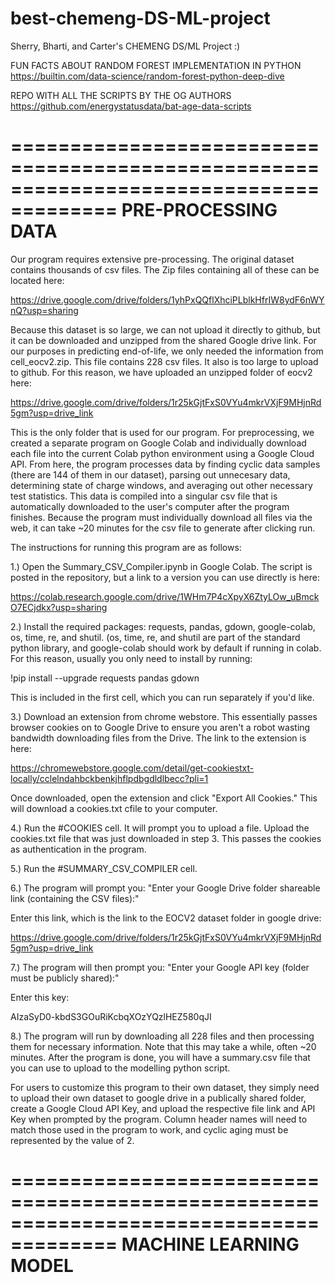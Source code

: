 # best-chemeng-DS-ML-project
Sherry, Bharti, and Carter's CHEMENG DS/ML Project :)

FUN FACTS ABOUT RANDOM FOREST IMPLEMENTATION IN PYTHON
https://builtin.com/data-science/random-forest-python-deep-dive

REPO WITH ALL THE SCRIPTS BY THE OG AUTHORS
https://github.com/energystatusdata/bat-age-data-scripts

=======================================================================================
PRE-PROCESSING DATA
=======================================================================================

Our program requires extensive pre-processing. The original dataset contains thousands of
csv files. The Zip files containing all of these can be located here:

https://drive.google.com/drive/folders/1yhPxQQflXhciPLblkHfrIW8ydF6nWYnQ?usp=sharing

Because this dataset is so large, we can not upload it directly to github, but
it can be downloaded and unzipped from the shared Google drive link.
For our purposes in predicting end-of-life, we only needed the information from
cell_eocv2.zip. This file contains 228 csv files. It also is too large to upload to github.
For this 
reason, we have uploaded an unzipped folder of eocv2 here: 

https://drive.google.com/drive/folders/1r25kGjtFxS0VYu4mkrVXjF9MHjnRd5gm?usp=drive_link

This is the only folder that is used for our program. For preprocessing, we created
a separate program on Google Colab and individually download each file into the
current Colab python environment using a Google Cloud API. From here, the program
processes data by finding cyclic data samples (there are 144 of them in our dataset),
parsing out unnecesary data, determining state of charge windows, and averaging out
other necessary test statistics. This data is compiled into a singular csv file
that is automatically downloaded to the user's computer after the program finishes.
Because the program must individually download all files via the web, it can take
~20 minutes for the csv file to generate after clicking run.

The instructions for running this program are as follows: 

1.) Open the Summary_CSV_Compiler.ipynb in Google Colab. The script is posted in the
repository, but a link to a version you can use directly is here: 

https://colab.research.google.com/drive/1WHm7P4cXpyX6ZtyLOw_uBmckO7ECjdkx?usp=sharing

2.) Install the required packages: requests, pandas, gdown, google-colab, os, time, re,
and shutil. (os, time, re, and shutil are part of the standard python library,
and google-colab should work by default if running in colab. For this reason, usually
you only need to install by running: 

!pip install --upgrade requests pandas gdown

This is included in the first cell, which you can run separately if you'd like.

3.) Download an extension from chrome webstore. This essentially passes browser cookies
on to Google Drive to ensure you aren't a robot wasting bandwidth downloading
files from the Drive. The link to the extension is here:

https://chromewebstore.google.com/detail/get-cookiestxt-locally/cclelndahbckbenkjhflpdbgdldlbecc?pli=1

Once downloaded, open the extension and click "Export All Cookies." This will
download a cookies.txt cfile to your computer.

4.) Run the #COOKIES cell. It will prompt you to upload a file. Upload the cookies.txt file
that was just downloaded in step 3. This passes the cookies as authentication in the program.

5.) Run the #SUMMARY_CSV_COMPILER cell. 

6.) The program will prompt you: 
"Enter your Google Drive folder shareable link (containing the CSV files):"

Enter this link, which is the link to the EOCV2 dataset folder in google drive: 

https://drive.google.com/drive/folders/1r25kGjtFxS0VYu4mkrVXjF9MHjnRd5gm?usp=drive_link

7.) The program will then prompt you:
"Enter your Google API key (folder must be publicly shared):"

Enter this key:

AIzaSyD0-kbdS3GOuRiKcbqXOzYQzlHEZ580qJI

8.) The program will run by downloading all 228 files and then processing them for necessary
information. Note that this may take a while, often ~20 minutes. After the program is done,
you will have a summary.csv file that you can use to upload to the modelling python script.

For users to customize this program to their own dataset, they simply need to upload their
own dataset to google drive in a publically shared folder, create a Google Cloud
API Key, and upload the respective file link and API Key when prompted by the program.
Column header names will need to match those used in the program to work, and cyclic
aging must be represented by the value of 2.

=======================================================================================
MACHINE LEARNING MODEL
=======================================================================================

